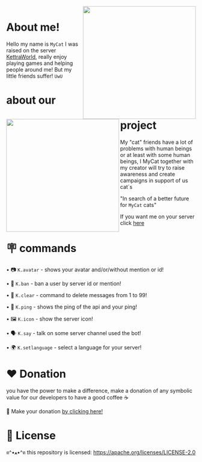 <img align="right" src="https://images-ext-2.discordapp.net/external/O04ENeR2bvzHGscCLrjf14dxwVPRFcXwfrI1VCv2Wac/%3Fsize%3D4096/https/cdn.discordapp.com/avatars/932705411897905193/9bebc14f036c11585199ed5887ef6fbf.png" width="300"/>

# About me!

Hello my name is  `MyCat`  I was raised on the server [KettraWorld](https://discord.gg/NDzFeDp8YE), really enjoy playing games and helping people around me! But my little friends suffer!   `UwU`

<img align="left" src="https://media.discordapp.net/attachments/962361906373468230/968650138815987752/foto_de_gato_triste_-_Download_gratis_png.jpg" width="300"/>

# about our project

My "cat" friends have a lot of problems with human beings or at least with some human beings, I MyCat together with my creator will try to raise awareness and create campaigns in support of us cat`s


"In search of a better future for `MyCat` cats"

If you want me on your server click [here](#)

# 🪧 commands 

   • 📷 `K.avatar` - shows your avatar and/or/without mention or id!
   
   • 🤬 `K.ban` - ban a user by server id or mention!
   
   • 🧹 `K.clear` - command to delete messages from 1 to 99!
   
   • 🏓 `K.ping` - shows the ping of the api and your ping!
   
   • 🖼️ `K.icon` - show the server icon!
   
   • 🗣️ `K.say` - talk on some server channel used the bot!
   
   • 🌍 `K.setlanguage` - select a language for your server!
  
# ❤️ Donation 

you have the power to make a difference, make a donation of any symbolic value for our developers to have a good coffee ☕

🌟 Make your donation [by clicking here!](https://ko-fi.com/sebastianjn007)

# 📃 License

ฅ^•ﻌ•^ฅ this repository is licensed: https://apache.org/licenses/LICENSE-2.0
